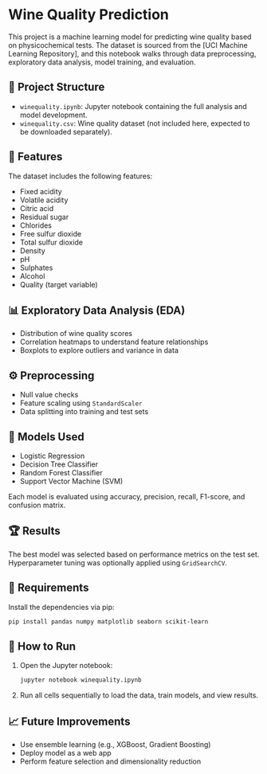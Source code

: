 # Wine Quality Prediction

This project is a machine learning model for predicting wine quality based on physicochemical tests. The dataset is sourced from the [UCI Machine Learning Repository], and this notebook walks through data preprocessing, exploratory data analysis, model training, and evaluation.

## 📁 Project Structure

* `winequality.ipynb`: Jupyter notebook containing the full analysis and model development.
* `winequality.csv`: Wine quality dataset (not included here, expected to be downloaded separately).

## 🧪 Features

The dataset includes the following features:

* Fixed acidity
* Volatile acidity
* Citric acid
* Residual sugar
* Chlorides
* Free sulfur dioxide
* Total sulfur dioxide
* Density
* pH
* Sulphates
* Alcohol
* Quality (target variable)

## 📊 Exploratory Data Analysis (EDA)

* Distribution of wine quality scores
* Correlation heatmaps to understand feature relationships
* Boxplots to explore outliers and variance in data

## ⚙️ Preprocessing

* Null value checks
* Feature scaling using `StandardScaler`
* Data splitting into training and test sets

## 🤖 Models Used

* Logistic Regression
* Decision Tree Classifier
* Random Forest Classifier
* Support Vector Machine (SVM)

Each model is evaluated using accuracy, precision, recall, F1-score, and confusion matrix.

## 🏆 Results

The best model was selected based on performance metrics on the test set. Hyperparameter tuning was optionally applied using `GridSearchCV`.

## 📌 Requirements

Install the dependencies via pip:

```bash
pip install pandas numpy matplotlib seaborn scikit-learn
```

## 🚀 How to Run

1. Open the Jupyter notebook:

   ```bash
   jupyter notebook winequality.ipynb
   ```
2. Run all cells sequentially to load the data, train models, and view results.

## 📈 Future Improvements

* Use ensemble learning (e.g., XGBoost, Gradient Boosting)
* Deploy model as a web app
* Perform feature selection and dimensionality reduction


